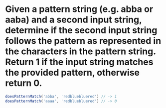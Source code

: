 # Given a pattern string (e.g. abba or aaba) and a second input string, determine if the second input string follows the pattern as represented in the characters in the pattern string. Return 1 if the input string matches the provided pattern, otherwise return 0.

```javascript
doesPatternMatch('abba', 'redbluebluered') // -> 1
doesPatternMatch('aaaa', 'redbluebluered') // -> 0
```

